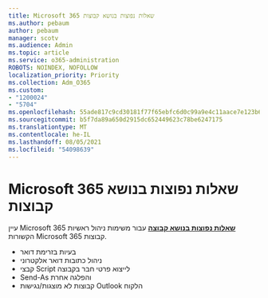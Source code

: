 ```yaml
---
title: Microsoft 365 שאלות נפוצות בנושא קבוצות
ms.author: pebaum
author: pebaum
manager: scotv
ms.audience: Admin
ms.topic: article
ms.service: o365-administration
ROBOTS: NOINDEX, NOFOLLOW
localization_priority: Priority
ms.collection: Adm_O365
ms.custom:
- "1200024"
- "5704"
ms.openlocfilehash: 55ade817c9cd30181f77f65ebfc6d0c99a9e4c11aace7e123b6bf7e09fe516c2
ms.sourcegitcommit: b5f7da89a650d2915dc652449623c78be6247175
ms.translationtype: MT
ms.contentlocale: he-IL
ms.lasthandoff: 08/05/2021
ms.locfileid: "54098639"
---
```

# <a name="microsoft-365-groups-faq"></a>Microsoft 365 שאלות נפוצות בנושא קבוצות

עיין Microsoft 365 **[שאלות נפוצות בנושא קבוצה](https://aka.ms/M365GroupsFAQ)** עבור משימות ניהול ראשיות הקשורות Microsoft 365 קבוצות.

- בעיות בזרימת דואר
- ניהול כתובות דואר אלקטרוני
- קבצי Script לייצוא פרטי חבר בקבוצה
- Send-As והפלגה אחרת
- קבוצות לא מוצגות/נגישות Outlook הלקוח